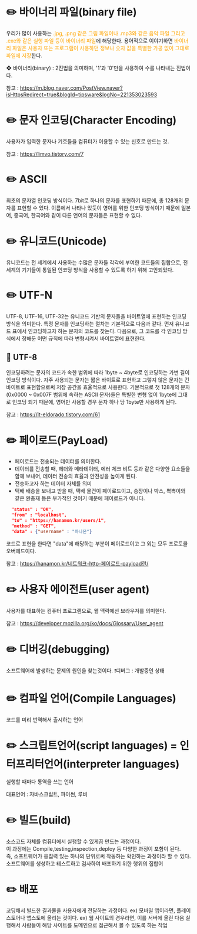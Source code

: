 # ✏️ 바이너리 파일(binary file)
우리가 많이 사용하는 <span style="color:orange">.jpg, .png 같은 그림 파일이나 .mp3와 같은 음악 파일 그리고 .exe와 같은 실행 파일 등이 바이너리 파일</span>에 해당한다. 용어적으로 이야기하면 <span style="color:orange">바이너리 파일은 사용자 또는 프로그램이 사용하던 정보나 숫자 값을 특별한 가공 없이 그대로 파일에 저장</span>한다.

❖ 바이너리(binary) : 2진법을 의미하며, '1'과 '0'만을 사용하여 수를 나타내는 진법이다.

참고 : https://m.blog.naver.com/PostView.naver?isHttpsRedirect=true&blogId=tipsware&logNo=221353023593

# ✏️ 문자 인코딩(Character Encoding)
사용자가 입력한 문자나 기호들을 컴퓨터가 이용할 수 있는 신호로 만드는 것.

참고 : https://limvo.tistory.com/7

# ✏️ ASCII
최초의 문자열 인코딩 방식이다. 7bit로 하나의 문자를 표현하기 때문에, 총 128개의 문자를 표현할 수 있다. 이름에서 나타나 있듯이 영어를 위한 인코딩 방식이기 때문에 일본어, 중국어, 한국어와 같이 다른 언어의 문자들은 표현할 수 없다.

# ✏️ 유니코드(Unicode)
유니코드는 전 세계에서 사용하는 수많은 문자들 각각에 부여한 코드들의 집합으로, 전 세계의 기기들이 통일된 인코딩 방식을 사용할 수 있도록 하기 위해 고안되었다.

# ✏️ UTF-N
UTF-8, UTF-16, UTF-32는 유니코드 기반의 문자들을 바이트열에 표현하는 인코딩 방식을 의미한다. 특정 문자를 인코딩하는 절차는 기본적으로 다음과 같다. 먼저 유니코드 표에서 인코딩하고자 하는 문자의 코드를 찾는다. 다음으로, 그 코드를 각 인코딩 방식에서 정해둔 어떤 규칙에 따라 변형시켜서 바이트열에 표현한다.

## 📌 UTF-8
인코딩하려는 문자의 코드가 속한 범위에 따라 1byte ~ 4byte로 인코딩하는 가변 길이 인코딩 방식이다. 자주 사용되는 문자는 짧은 바이트로 표현하고 그렇지 않은 문자는 긴 바이트로 표현함으로써 저장 공간을 효율적으로 사용한다. 기본적으로 첫 128개의 문자(0x0000 ~ 0x007F 범위에 속하는 ASCII 문자)들은 특별한 변형 없이 1byte에 그대로 인코딩 되기 때문에, 영어만 사용할 경우 문자 하나 당 1byte만 사용하게 된다.

참고 : https://it-eldorado.tistory.com/61

# ✏️ 페이로드(PayLoad)
- 페이로드는 전송되는 데이터를 의미한다.
- 데이터를 전송할 때, 헤더와 메타데이터, 에러 체크 비트 등과 같은 다양한 요소들을 함께 보내어, 데이터 전송의 효율과 안전성을 높이게 된다.
- 전송하고자 하는 데이터 자체를 의미
- 택배 배송을 보내고 받을 때, 택배 물건이 페이로드이고, 송장이나 박스, 뽁뽁이와 같은 완충재 등은 부가적인 것이기 때문에 페이로드가 아니다.

```json
  "status" : "OK",
  "from" : "localhost",
  "to" : "https://hanamon.kr/users/1",
  "method" : "GET",
  "data" : {"username" : "하나몬"}
```
코드로 표현을 한다면 "data"에 해당하는 부분이 페이로드이고 그 외는 모두 프로토콜 오버헤드이다.

참고 : https://hanamon.kr/네트워크-http-페이로드-payload란/

# ✏️ 사용자 에이전트(user agent)
사용자를 대표하는 컴퓨터 프로그램으로, 웹 맥락에선 브라우저를 의미한다.

참고 : https://developer.mozilla.org/ko/docs/Glossary/User_agent

# ✏️ 디버깅(debugging)
소프트웨어에 발생하는 문제의 원인을 찾는것이다.
❗️디버그 : 개발중인 상태

# ✏️ 컴파일 언어(Compile Languages)
코드를 미리 번역해서 출시하는 언어

# ✏️ 스크립트언어(script languages) = 인터프리터언어(interpreter languages)
실행할 때마다 통역을 쓰는 언어

대표언어 : 자바스크립트, 파이썬, 루비

# ✏️ 빌드(build)
소스코드 자체를 컴퓨터에서 실행할 수 있게끔 만드는 과정이다.<br />
이 과정에는 Compile,testing,inspection,deploy 등 다양한 과정이 포함이 된다.<br />
즉, 소프트웨어가 응집력 있는 하나의 단위로써 작동하는 확인하는 과정이라 할 수 있다.<br />
소프트웨어를 생성하고 테스트하고 검사하여 배포하기 위한 행위의 집합어

# ✏️ 배포
코딩해서 빌드한 결과물을 사용자에게 전달하는 과정이다.
ex) 모바일 앱이라면, 플레이스토어나 앱스토에 올리는 것이다.
ex) 웹 사이트의 경우라면, 이를 서버에 올린 다음 실행해서 사람들이 해당 사이트를 도메인으로 접근해서 볼 수 있도록 하는 작업

